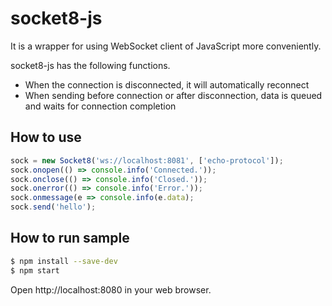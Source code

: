 # socket8-js
It is a wrapper for using WebSocket client of JavaScript more conveniently.

socket8-js has the following functions.
- When the connection is disconnected, it will automatically reconnect
- When sending before connection or after disconnection, data is queued and waits for connection completion

## How to use
```javascript
sock = new Socket8('ws://localhost:8081', ['echo-protocol']);
sock.onopen(() => console.info('Connected.'));
sock.onclose(() => console.info('Closed.'));
sock.onerror(() => console.info('Error.'));
sock.onmessage(e => console.info(e.data);
sock.send('hello');
```

## How to run sample
```sh
$ npm install --save-dev
$ npm start
```
Open http://localhost:8080 in your web browser.
